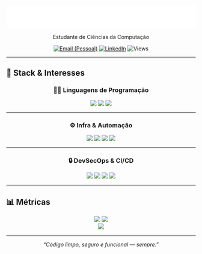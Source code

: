 <!-- Perfil: README do GitHub (JuanCunhaa) -->

<p align="center">
  <img src="./assets/ola-juan.svg" alt="Olá, eu sou o Juan Cunha 👋" />
</p>


<p align="center">
  Estudante de Ciências da Computação
</p>

<p align="center">
  <a href="mailto:juangigliotticunha09062006@gmail.com"><img alt="Email (Pessoal)" src="https://img.shields.io/badge/Email%20(Pessoal)-informational?style=for-the-badge&logo=gmail"></a>
  <a href="https://www.linkedin.com/in/juan--cunha/" target="_blank"><img alt="LinkedIn" src="https://img.shields.io/badge/LinkedIn-Conectar-blue?style=for-the-badge&logo=linkedin"></a>
  <img alt="Views" src="https://komarev.com/ghpvc/?username=JuanCunhaa&style=for-the-badge&color=grey"/>
</p>

---

## 🧰 Stack & Interesses

<div align="center">

### 👨‍💻 Linguagens de Programação
<p>
  <img src="https://img.shields.io/badge/Node.js-339933?logo=node.js&logoColor=white"/>
  <img src="https://img.shields.io/badge/Python-3776AB?logo=python&logoColor=white"/>
  <img src="https://img.shields.io/badge/SQL-4479A1?logo=mysql&logoColor=white"/>
</p>

---

### ⚙️ Infra & Automação
<p>
  <img src="https://img.shields.io/badge/Docker-2496ED?logo=docker&logoColor=white"/>
  <img src="https://img.shields.io/badge/YAML-CB171E?logo=yaml&logoColor=white"/>
  <img src="https://img.shields.io/badge/Bash-4EAA25?logo=gnubash&logoColor=white"/>
  <img src="https://img.shields.io/badge/PowerShell-5391FE?logo=powershell&logoColor=white"/>
</p>

---

### 🔒 DevSecOps & CI/CD
<p>
  <img src="https://img.shields.io/badge/DevSecOps-000000?logo=databricks&logoColor=white"/>
  <img src="https://img.shields.io/badge/Git-F05032?logo=git&logoColor=white"/>
  <img src="https://img.shields.io/badge/GitHub%20Actions-2088FF?logo=githubactions&logoColor=white"/>
  <img src="https://img.shields.io/badge/Azure%20DevOps-0078D7?logo=azuredevops&logoColor=white"/>
</p>

</div>



---

## 📊 Métricas
<div align="center">

<!-- Stats principais -->
<img height="170" src="https://github-readme-stats.vercel.app/api?username=JuanCunhaa&show_icons=true&count_private=true&include_all_commits=true&hide_border=true&theme=github_dark" />
<img height="170" src="https://github-readme-stats.vercel.app/api/top-langs/?username=JuanCunhaa&layout=compact&langs_count=8&hide_border=true&theme=github_dark" />

<!-- Streak -->
<br/>
<img src="https://streak-stats.demolab.com?user=JuanCunhaa&theme=dark&hide_border=true" />

</div>

---

<p align="center">
  <i>“Código limpo, seguro e funcional — sempre.”</i>
</p>
